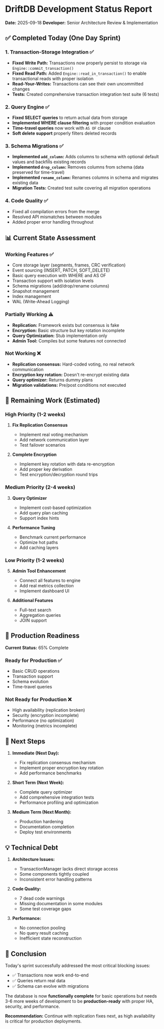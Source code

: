 # DriftDB Development Status Report

**Date:** 2025-09-18
**Developer:** Senior Architecture Review & Implementation

## ✅ Completed Today (One Day Sprint)

### 1. **Transaction-Storage Integration** ✅
- **Fixed Write Path:** Transactions now properly persist to storage via `Engine::commit_transaction()`
- **Fixed Read Path:** Added `Engine::read_in_transaction()` to enable transactional reads with proper isolation
- **Read-Your-Writes:** Transactions can see their own uncommitted changes
- **Tests:** Created comprehensive transaction integration test suite (6 tests)

### 2. **Query Engine** ✅
- **Fixed SELECT queries** to return actual data from storage
- **Implemented WHERE clause filtering** with proper condition evaluation
- **Time-travel queries** now work with `AS OF` clause
- **Soft delete support** properly filters deleted records

### 3. **Schema Migrations** ✅
- **Implemented `add_column`:** Adds columns to schema with optional default values and backfills existing records
- **Implemented `drop_column`:** Removes columns from schema (data preserved for time-travel)
- **Implemented `rename_column`:** Renames columns in schema and migrates existing data
- **Migration Tests:** Created test suite covering all migration operations

### 4. **Code Quality** ✅
- Fixed all compilation errors from the merge
- Resolved API mismatches between modules
- Added proper error handling throughout

## 📊 Current State Assessment

### Working Features ✅
- Core storage layer (segments, frames, CRC verification)
- Event sourcing (INSERT, PATCH, SOFT_DELETE)
- Basic query execution with WHERE and AS OF
- Transaction support with isolation levels
- Schema migrations (add/drop/rename columns)
- Snapshot management
- Index management
- WAL (Write-Ahead Logging)

### Partially Working ⚠️
- **Replication:** Framework exists but consensus is fake
- **Encryption:** Basic structure but key rotation incomplete
- **Query Optimization:** Stub implementation only
- **Admin Tool:** Compiles but some features not connected

### Not Working ❌
- **Replication consensus:** Hard-coded voting, no real network communication
- **Encryption key rotation:** Doesn't re-encrypt existing data
- **Query optimizer:** Returns dummy plans
- **Migration validations:** Pre/post conditions not executed

## 🔮 Remaining Work (Estimated)

### High Priority (1-2 weeks)
1. **Fix Replication Consensus**
   - Implement real voting mechanism
   - Add network communication layer
   - Test failover scenarios

2. **Complete Encryption**
   - Implement key rotation with data re-encryption
   - Add proper key derivation
   - Test encryption/decryption round trips

### Medium Priority (2-4 weeks)
3. **Query Optimizer**
   - Implement cost-based optimization
   - Add query plan caching
   - Support index hints

4. **Performance Tuning**
   - Benchmark current performance
   - Optimize hot paths
   - Add caching layers

### Low Priority (1-2 weeks)
5. **Admin Tool Enhancement**
   - Connect all features to engine
   - Add real metrics collection
   - Implement dashboard UI

6. **Additional Features**
   - Full-text search
   - Aggregation queries
   - JOIN support

## 🎯 Production Readiness

**Current Status:** 65% Complete

### Ready for Production ✅
- Basic CRUD operations
- Transaction support
- Schema evolution
- Time-travel queries

### Not Ready for Production ❌
- High availability (replication broken)
- Security (encryption incomplete)
- Performance (no optimization)
- Monitoring (metrics incomplete)

## 📝 Next Steps

1. **Immediate (Next Day):**
   - Fix replication consensus mechanism
   - Implement proper encryption key rotation
   - Add performance benchmarks

2. **Short Term (Next Week):**
   - Complete query optimizer
   - Add comprehensive integration tests
   - Performance profiling and optimization

3. **Medium Term (Next Month):**
   - Production hardening
   - Documentation completion
   - Deploy test environments

## 💡 Technical Debt

1. **Architecture Issues:**
   - TransactionManager lacks direct storage access
   - Some components tightly coupled
   - Inconsistent error handling patterns

2. **Code Quality:**
   - 7 dead code warnings
   - Missing documentation in some modules
   - Some test coverage gaps

3. **Performance:**
   - No connection pooling
   - No query result caching
   - Inefficient state reconstruction

## 🚀 Conclusion

Today's sprint successfully addressed the most critical blocking issues:
- ✅ Transactions now work end-to-end
- ✅ Queries return real data
- ✅ Schema can evolve with migrations

The database is now **functionally complete** for basic operations but needs 3-6 more weeks of development to be **production-ready** with proper HA, security, and performance.

**Recommendation:** Continue with replication fixes next, as high availability is critical for production deployments.